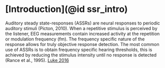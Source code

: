 # [Introduction](@id ssr_intro)

Auditory steady state-responses (ASSRs) are neural responses to periodic auditory stimuli (Picton, 2010). When a repetitive stimulus is perceived by the listener, EEG measurements contain increased activity at the repetition or modulation frequency (fm). The frequency specific nature of the response allows for truly objective response detection. The most common use of ASSRs is to obtain frequency specific hearing thresholds, this is achieved by reducing the stimulus intensity until no response is detected (Rance et al., 1995). 
[Luke 2016](https://limo.libis.be/primo-explore/fulldisplay?docid=LIRIAS1777844&context=L&vid=Lirias&search_scope=Lirias&tab=default_tab&lang=en_US&fromSitemap=1)
